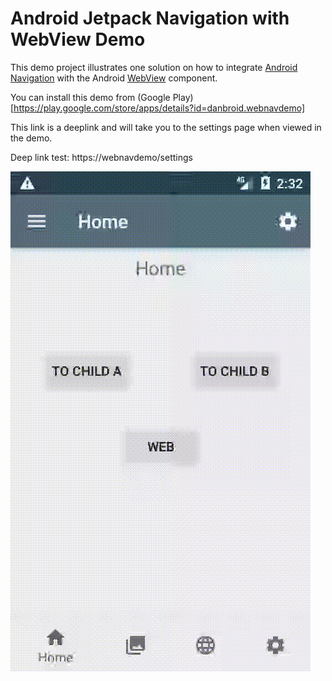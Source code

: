 # Android Jetpack Navigation with WebView Demo

This demo project illustrates one solution on how to integrate 
[Android Navigation](https://developer.android.com/guide/navigation) with the Android 
[WebView](https://developer.android.com/reference/android/webkit/WebView) component.

You can install this demo from (Google Play)[https://play.google.com/store/apps/details?id=danbroid.webnavdemo]

This link is a deeplink and will take you to the settings page when viewed in the demo.

Deep link test: https://webnavdemo/settings

![](media/webnavdemo.gif)

